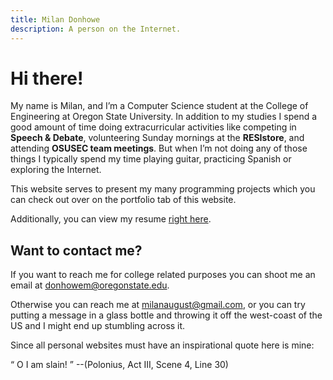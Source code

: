 ```yaml
---
title: Milan Donhowe
description: A person on the Internet. 
---
```



# Hi there!

My name is Milan, and I’m a Computer Science student at the College of Engineering at Oregon State University.  In addition to my studies I spend a good amount of time doing extracurricular activities like competing in **Speech & Debate**, volunteering Sunday mornings at the **RESIstore**, and attending **OSUSEC team meetings**.  But when I’m not doing any of those things I typically spend my time playing guitar, practicing Spanish or exploring the Internet.


This website serves to present my many programming projects which you can check out over on the portfolio tab of this website.

Additionally, you can view my resume [right here](./Resume.pdf).



## Want to contact me?

If you want to reach me for college related purposes you can shoot me an email at [donhowem@oregonstate.edu](mailto:donhowem@oregonstate.edu).

Otherwise you can reach me at [milanaugust@gmail.com](mailto:milanaugust@gmail.com), or you can try putting a message in a glass bottle and throwing it off the west-coast of the US and I might end up stumbling across it.


Since all personal websites must have an inspirational quote here is mine: 

<q> O I am slain! </q> --(Polonius, Act III, Scene 4, Line 30) 
